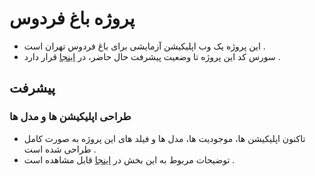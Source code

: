 # پروژه باغ فردوس
- این پروژه یک وب اپلیکیشن آزمایشی برای باغ فردوس تهران است .
- سورس کد این پروژه تا وضعیت پیشرفت حال حاضر، در [اینجا](./ferdos) قرار دارد .

## پیشرفت
### طراحی اپلیکیشن ها و مدل ها
- تاکنون اپلیکیشن ها، موجودیت ها، مدل ها و فیلد های این پروژه به صورت کامل طراحی شده است .
- توضیحات مربوط به این بخش در [اینجا](./attachments/solve2.pdf) قابل مشاهده است .
